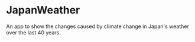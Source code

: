 # JapanWeather
An app to show the changes caused by climate change in Japan's weather over the last 40 years.
